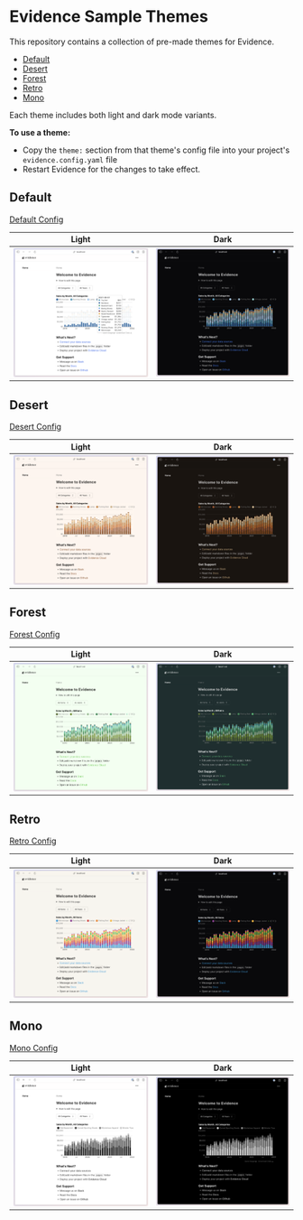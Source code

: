 # Evidence Sample Themes

This repository contains a collection of pre-made themes for Evidence. 

- [Default](#default)
- [Desert](#desert)
- [Forest](#forest)
- [Retro](#retro)
- [Mono](#mono)

Each theme includes both light and dark mode variants.

**To use a theme:**
- Copy the `theme:` section from that theme's config file into your project's `evidence.config.yaml` file
- Restart Evidence for the changes to take effect.



## Default

[Default Config](default/evidence.config.yaml)

| Light | Dark |
| :---: | :---: |
| ![default](default/default-light.png) | ![default](default/default-dark.png) |

## Desert

[Desert Config](desert/evidence.config.yaml)

| Light | Dark |
| :---: | :---: |
| ![desert](desert/desert-light.png) | ![desert](desert/desert-dark.png) |


## Forest

[Forest Config](forest/evidence.config.yaml)

| Light | Dark |
| :---: | :---: |
| ![forest](forest/forest-light.png) | ![forest](forest/forest-dark.png) |

## Retro

[Retro Config](retro/evidence.config.yaml)

| Light | Dark |
| :---: | :---: |
| ![retro](retro/retro-light.png) | ![retro](retro/retro-dark.png) |

## Mono

[Mono Config](mono/evidence.config.yaml)

| Light | Dark |
| :---: | :---: |
| ![mono](mono/mono-light.png) | ![mono](mono/mono-dark.png) |
